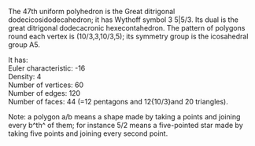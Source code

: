 The 47th uniform polyhedron is the Great ditrigonal
dodecicosidodecahedron; it has Wythoff symbol 3 5|5/3. Its dual is the
great ditrigonal dodecacronic hexecontahedron. The pattern of polygons
round each vertex is (10/3,3,10/3,5); its symmetry group is the
icosahedral group A5.

It has:\
 Euler characteristic: -16\
 Density: 4\
 Number of vertices: 60\
 Number of edges: 120\
 Number of faces: 44 (=12 pentagons and 12{10/3}and 20 triangles).

Note: a polygon a/b means a shape made by taking a points and joining
every b^th^ of them; for instance 5/2 means a five-pointed star made by
taking five points and joining every second point.
